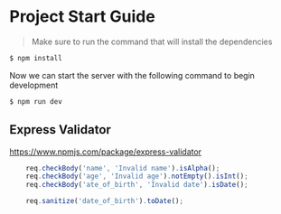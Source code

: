 # Project Start Guide

> Make sure to run the command that will install the dependencies

```sh
$ npm install
```

Now we can start the server with the following command to begin development

```sh
$ npm run dev
```

## Express Validator

https://www.npmjs.com/package/express-validator

```js
    req.checkBody('name', 'Invalid name').isAlpha();
    req.checkBody('age', 'Invalid age').notEmpty().isInt();
    req.checkBody('ate_of_birth', 'Invalid date').isDate();

    req.sanitize('date_of_birth').toDate();
```